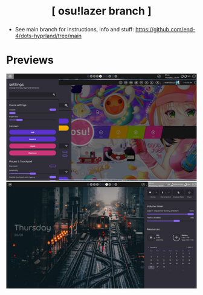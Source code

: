 <div align="center">
    <h1>[ osu!lazer branch ]</h1>
    <h3></h3>
</div>

 - See main branch for instructions, info and stuff: https://github.com/end-4/dots-hyprland/tree/main
 

# Previews
 ![dots-hyprland](./screenshot-11.png)
 ![dots-hyprland](./screenshot-10.png)